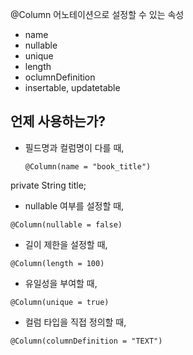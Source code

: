 @Column 어노테이션으로 설정할 수 있는 속성
- name
- nullable
- unique
- length
- oclumnDefinition
- insertable, updatetable

## 언제 사용하는가?
- 필드명과 컬럼명이 다를 때,
	```
	@Column(name = "book_title")
private String title;

- nullable 여부를 설정할 때,
```
@Column(nullable = false)
```
- 길이 제한을 설정할 때,
```
@Column(length = 100)
```
- 유일성을 부여할 때,
```
@Column(unique = true)
```
- 컬럼 타입을 직접 정의할 때,
```
@Column(columnDefinition = "TEXT")
```